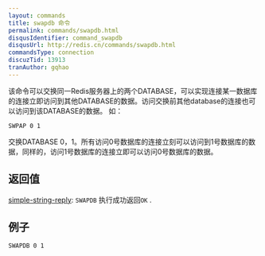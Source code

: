 ```yaml
---
layout: commands
title: swapdb 命令
permalink: commands/swapdb.html
disqusIdentifier: command_swapdb
disqusUrl: http://redis.cn/commands/swapdb.html
commandsType: connection
discuzTid: 13913
tranAuthor: gqhao
---
```


该命令可以交换同一Redis服务器上的两个DATABASE，可以实现连接某一数据库的连接立即访问到其他DATABASE的数据。访问交换前其他database的连接也可以访问到该DATABASE的数据。
如：

	SWPAP 0 1
	
交换DATABASE 0，1。所有访问0号数据库的连接立刻可以访问到1号数据库的数据，同样的，访问1号数据库的连接立即可以访问0号数据库的数据。


## 返回值

[simple-string-reply](/topics/protocol.html#simple-string-reply): `SWAPDB` 执行成功返回`OK` .

## 例子

```
SWAPDB 0 1
```
